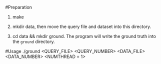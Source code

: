 #Preparation

1. make

2. mkdir data, then move the query file and dataset into this directory.

3. cd data && mkdir ground. The program will write the ground truth into the ```ground``` directory.

#Usage
./ground <QUERY_FILE> <QUERY_NUMBER> <DATA_FILE> <DATA_NUMBER> <K> <OUTPUT> <NUMTHREAD = 1>